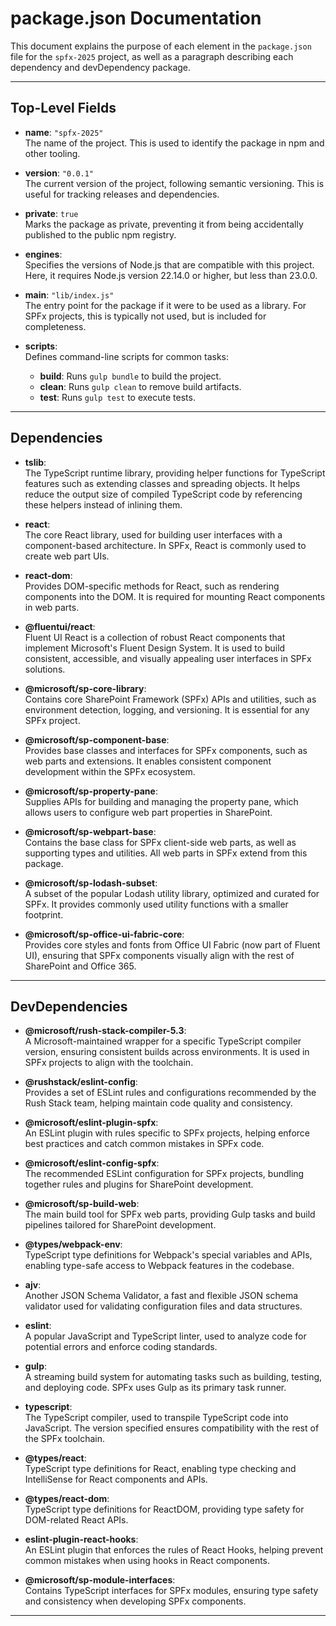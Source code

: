 # package.json Documentation

This document explains the purpose of each element in the `package.json` file for the `spfx-2025` project, as well as a paragraph describing each dependency and devDependency package.

---

## Top-Level Fields

- **name**: `"spfx-2025"`  
  The name of the project. This is used to identify the package in npm and other tooling.

- **version**: `"0.0.1"`  
  The current version of the project, following semantic versioning. This is useful for tracking releases and dependencies.

- **private**: `true`  
  Marks the package as private, preventing it from being accidentally published to the public npm registry.

- **engines**:  
  Specifies the versions of Node.js that are compatible with this project. Here, it requires Node.js version 22.14.0 or higher, but less than 23.0.0.

- **main**: `"lib/index.js"`  
  The entry point for the package if it were to be used as a library. For SPFx projects, this is typically not used, but is included for completeness.

- **scripts**:  
  Defines command-line scripts for common tasks:
  - **build**: Runs `gulp bundle` to build the project.
  - **clean**: Runs `gulp clean` to remove build artifacts.
  - **test**: Runs `gulp test` to execute tests.

---

## Dependencies

- **tslib**:  
  The TypeScript runtime library, providing helper functions for TypeScript features such as extending classes and spreading objects. It helps reduce the output size of compiled TypeScript code by referencing these helpers instead of inlining them.

- **react**:  
  The core React library, used for building user interfaces with a component-based architecture. In SPFx, React is commonly used to create web part UIs.

- **react-dom**:  
  Provides DOM-specific methods for React, such as rendering components into the DOM. It is required for mounting React components in web parts.

- **@fluentui/react**:  
  Fluent UI React is a collection of robust React components that implement Microsoft's Fluent Design System. It is used to build consistent, accessible, and visually appealing user interfaces in SPFx solutions.

- **@microsoft/sp-core-library**:  
  Contains core SharePoint Framework (SPFx) APIs and utilities, such as environment detection, logging, and versioning. It is essential for any SPFx project.

- **@microsoft/sp-component-base**:  
  Provides base classes and interfaces for SPFx components, such as web parts and extensions. It enables consistent component development within the SPFx ecosystem.

- **@microsoft/sp-property-pane**:  
  Supplies APIs for building and managing the property pane, which allows users to configure web part properties in SharePoint.

- **@microsoft/sp-webpart-base**:  
  Contains the base class for SPFx client-side web parts, as well as supporting types and utilities. All web parts in SPFx extend from this package.

- **@microsoft/sp-lodash-subset**:  
  A subset of the popular Lodash utility library, optimized and curated for SPFx. It provides commonly used utility functions with a smaller footprint.

- **@microsoft/sp-office-ui-fabric-core**:  
  Provides core styles and fonts from Office UI Fabric (now part of Fluent UI), ensuring that SPFx components visually align with the rest of SharePoint and Office 365.

---

## DevDependencies

- **@microsoft/rush-stack-compiler-5.3**:  
  A Microsoft-maintained wrapper for a specific TypeScript compiler version, ensuring consistent builds across environments. It is used in SPFx projects to align with the toolchain.

- **@rushstack/eslint-config**:  
  Provides a set of ESLint rules and configurations recommended by the Rush Stack team, helping maintain code quality and consistency.

- **@microsoft/eslint-plugin-spfx**:  
  An ESLint plugin with rules specific to SPFx projects, helping enforce best practices and catch common mistakes in SPFx code.

- **@microsoft/eslint-config-spfx**:  
  The recommended ESLint configuration for SPFx projects, bundling together rules and plugins for SharePoint development.

- **@microsoft/sp-build-web**:  
  The main build tool for SPFx web parts, providing Gulp tasks and build pipelines tailored for SharePoint development.

- **@types/webpack-env**:  
  TypeScript type definitions for Webpack's special variables and APIs, enabling type-safe access to Webpack features in the codebase.

- **ajv**:  
  Another JSON Schema Validator, a fast and flexible JSON schema validator used for validating configuration files and data structures.

- **eslint**:  
  A popular JavaScript and TypeScript linter, used to analyze code for potential errors and enforce coding standards.

- **gulp**:  
  A streaming build system for automating tasks such as building, testing, and deploying code. SPFx uses Gulp as its primary task runner.

- **typescript**:  
  The TypeScript compiler, used to transpile TypeScript code into JavaScript. The version specified ensures compatibility with the rest of the SPFx toolchain.

- **@types/react**:  
  TypeScript type definitions for React, enabling type checking and IntelliSense for React components and APIs.

- **@types/react-dom**:  
  TypeScript type definitions for ReactDOM, providing type safety for DOM-related React APIs.

- **eslint-plugin-react-hooks**:  
  An ESLint plugin that enforces the rules of React Hooks, helping prevent common mistakes when using hooks in React components.

- **@microsoft/sp-module-interfaces**:  
  Contains TypeScript interfaces for SPFx modules, ensuring type safety and consistency when developing SPFx components.

---
